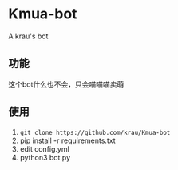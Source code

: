 # Kmua-bot
A krau's bot

## 功能
这个bot什么也不会，只会喵喵喵卖萌

## 使用
1. `git clone https://github.com/krau/Kmua-bot`
2. pip install -r requirements.txt
3. edit config.yml
4. python3 bot.py
